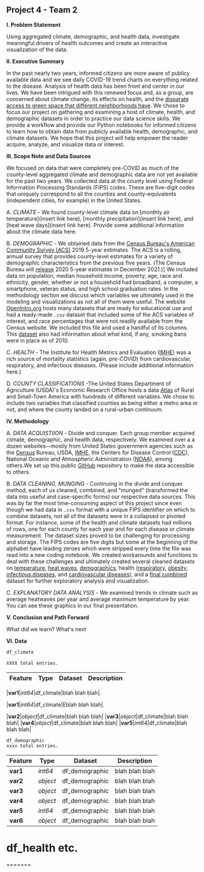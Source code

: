 ## Project 4 - Team 2
 
**I. Problem Statement**

Using aggregated climate, demographic, and health data, investigate meaningful drivers of health outcomes and create an interactive visualization of the data.

**II. Executive Summary**

In the past nearly two years, informed citizens are more aware of publicy available data and we see daily COVID-19 trend charts on everything related to the disease.  Analysis of health data has been front and center in our lives. We have been intrigued with this renewed focus and, as a group, are concerned about climate change, its effects on health, and the [disparate access to green space that different neighborhoods have](./background_sources/People_of_color_3_x_more_likely_to_live_in_deprived_neighborhoods.pdfghborhoods.pdf). We chose to focus our project on gathering and examining a host of climate, health, and demographic datasets in order to practice our data science skills. We provide a workflow and provide our Python notebooks for informed citizens to learn how to obtain data from publicly available health, demographic, and climate datasets. We hope that this project will help empower the reader acquire, analyze, and visualize data or interest.

**III. Scope Note and Data Sources**

We focused on data that were completely pre-COVID as much of the county-level aggregated climate and demographic data are not yet available for the past two years. We collected data at the county level using Federal Information Processing Standards (FIPS) codes. These are five-digit codes that uniquely correspond to all the counties and county-equivalents (independent cities, for example) in the United States. 

A. *CLIMATE* - We found county-level climate data on [monthly air temperature](insert link here), [monthly precipitation](insert link here), and [heat wave days](insert link here). Provide some additional information about the climate data here.


B. *DEMOGRAPHIC* - We obtained data from the [Census Bureau's American Community Survey (ACS)](https://www.census.gov/programs-surveys/acs) 2019 5-year estimates. The ACS is a rolling, annual survey that provides county-level estimates for a variety of demographic characteristics from the previous five years. (The Census Bureau will [release](https://www.census.gov/programs-surveys/acs/news/data-releases/2020/release-schedule.html) 2020 5-year estimates in December 2021.)] We included data on population, median household income, poverty, age, race and ethnicity, gender, whether or not a household had broadband, a computer, a smartphone, veteran status, and high school graduation rates. In the methodology section we discuss which variables we ultimately used in the modeling and visualizations as not all of them were useful. The website [OpenIntro.org](https://www.openintro.org/data/?data=county_complete) hosts many datasets that are ready for educational use and had a ready-made `.csv` dataset that included some of the ACS variables of interest, and race percentages that were not readily available from the Census website. We included this file and used a handful of its columns. This [dataset](./data/02_demo_data/openintro_dot_org/county_complete.txt) also had information about what kind, if any, smoking bans were in place as of 2010. 

C. *HEALTH* - The Institute for Health Metrics and Evaluation ([IMHE](http://www.healthdata.org/)) was a rich source of mortality statistics (again, pre-COVID) from cardiovascular, respiratory, and infectious diseases. (Please include additional information here.)

D. *COUNTY CLASSIFICATIONS* -The United States Department of Agriculture (USDA)'s Economic Research Office hosts a data [Atlas](https://www.ers.usda.gov/data-products/atlas-of-rural-and-small-town-america/download-the-data/) of Rural and Small-Town America with hundreds of different variables. We chose to include two variables that classified counties as being either a metro area or not, and where the county landed on a rural-urban continuum. 

**IV. Methodology**

A. *DATA ACQUISTIION* - Divide and conquer. Each group member acquired climate, demographic, and health data, respectively. We examined over a a dozen websites--mostly from United States government agencies such as the [Census](https://data.census.gov/cedsci/) Bureau, USDA, [IMHE](http://www.healthdata.org/), the Centers for Disease Control ([CDC](https://www.cdc.gov/)), National Oceanic and Atmospheric Administration ([NOAA](https://www.noaa.gov/)), among others.We set up this public [GitHub](https://github.com/) repository to make the data accessible to others.

B. *DATA CLEANING, MUNGING* - Continuing in the divide and conquer method, each of us cleaned, combined, and "munged" (transformed the data into useful and case-specific forms) our respective data sources. This was by far the most time-consuming aspect of this project since even though we had data in `.csv` format with a unique FIPS identifier on which to combine datasets, not all of the datasets were in a collapsed or pivoted format. For instance, some of the health and climate datasets had millions of rows, one for each county for each year and for each disease or climate measurement. The dataset sizes proved to be challenging for processing and storage. The FIPS codes are five digits but some at the beginning of the alphabet have leading zeroes which were stripped every time the file was read into a new coding notebook. We created workarounds and functions to deal with these challenges and ultimately created several cleaned datasets on [temperature](./data/cleaned/precip_AirTemp_monthly_1979_2011.zip), [heat waves](./data/cleaned/heat_wave_days_1981_2010.csv), [demographics](./data/cleaned/final_demo.csv), health ([respiratory](./data/cleaned/Cleaned_Respiratory_Diseases.csv), [obesity](./data/cleaned/Cleaned_Obesity_Prevalence.csv), [infectious diseases](./data/cleaned/Cleaned_Infectious_Diseases.csv), and [cardiovascular diseases](./data/cleaned/Cleaned_Cardiovascular_Diseases.csv)), and a [final combined](./data/cleaned/final_combined.csv) dataset for further exploratory analysis and visualization.

C. *EXPLANATORY DATA ANALYSIS* - We examined trends in climate such as average heatwaves per year and average maximum temperature by year. You can see these graphics in our final presentation. 
    
**V. Conclusion and Path Forward**

What did we learn? What's next

**VI. Data**

```python
df_climate

XXXX total entries.
```

|Feature|Type|Dataset|Description|
|---|---|---|---|

|**var1**|*int64*|df_climate|blah blah blah|.

|**var1**|*int64*|df_climate|Eblah blah blah|.

|**var2**|*object*|df_climate|blah blah blah|
|**var3**|*object*|df_climate|blah blah blah|
|**var4**|*object*|df_climate|blah blah blah|
|**var5**|*int64*|df_climate|blah blah blah|



```python
df_demographic
xxxx total entries.
```

|Feature|Type|Dataset|Description|
|---|---|---|---|
|**var1**|*int64*|df_demographic|blah blah blah|.
|**var2**|*object*|df_demographic|blah blah blah|
|**var3**|*object*|df_demographic|blah blah blah|
|**var4**|*object*|df_demographic|blah blah blah|
|**var5**|*int64*|df_demographic|blah blah blah|
|**var6**|*object*|df_demographic|blah blah blah|



df_health
etc.
=======
=======

